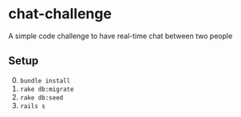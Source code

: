 # chat-challenge
A simple code challenge to have real-time chat between two people

## Setup
0. `bundle install`
0. `rake db:migrate`
0. `rake db:seed`
0. `rails s`